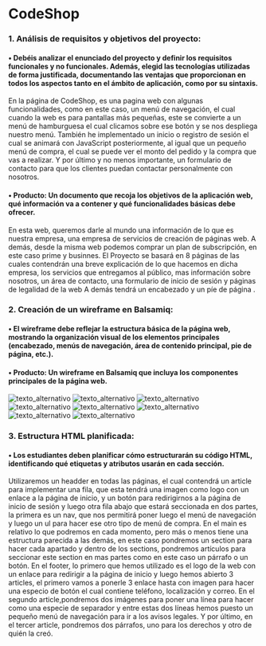 # CodeShop
### 1.	Análisis de requisitos y objetivos del proyecto:

#### •	Debéis analizar el enunciado del proyecto y definir los requisitos funcionales y no funcionales. Además, elegid las tecnologías utilizadas de forma justificada, documentando las ventajas que proporcionan en todos los aspectos tanto en el ámbito de aplicación, como por su sintaxis.

En la página de CodeShop, es una pagina web con algunas funcionalidades, como en este caso, un menú de navegación, el cual cuando la web es para pantallas más pequeñas, este se convierte a un menú de hamburguesa el cual clicamos sobre ese botón y se nos despliega nuestro menú. También he implementado un inicio o registro de sesión el cual se animará con JavaScript posteriormente, al igual que un pequeño menú de compra, el cual se puede ver el monto del pedido y la compra que vas a realizar. Y por último y no menos importante, un formulario de contacto para que los clientes puedan contactar personalmente con nosotros.

#### •	Producto: Un documento que recoja los objetivos de la aplicación web, qué información va a contener y qué funcionalidades básicas debe ofrecer.

En esta web, queremos darle al mundo una información de lo que es nuestra empresa, una empresa de servicios de creación de páginas web. A demás, desde la misma web podemos comprar un plan de subscripción, en este caso prime y businnes. El Proyecto se basará en 8 páginas  de las cuales contendrán una breve explicación de lo que hacemos en dicha empresa, los servicios que entregamos al público, mas información sobre nosotros, un área de contacto, una formulario de inicio de sesión y páginas de legalidad de la web
A demás tendrá un encabezado y un píe de página . 

### 2.	Creación de un wireframe en Balsamiq:

#### •	El wireframe debe reflejar la estructura básica de la página web, mostrando la organización visual de los elementos principales (encabezado, menús de navegación, área de contenido principal, pie de página, etc.).

#### •	Producto: Un wireframe en Balsamiq que incluya los componentes principales de la página web.
![texto_alternativo](/maquetación/1.png)
![texto_alternativo](/maquetación/2.png)
![texto_alternativo](/maquetación/3.png)
![texto_alternativo](/maquetación/4.png)
![texto_alternativo](/maquetación/5.png)
![texto_alternativo](/maquetación/6.png)
![texto_alternativo](/maquetación/7.png)
![texto_alternativo](/maquetación/8.png)

### 3.	Estructura HTML planificada:

#### •	Los estudiantes deben planificar cómo estructurarán su código HTML, identificando qué etiquetas y atributos usarán en cada sección.

Utilizaremos un headder en todas las páginas, el cual contendrá un article para implementar una fila, que esta tendrá una imagen como logo con un enlace a la página de inicio, y un botón para redirigirnos a la página de inicio de sesión y luego otra fila abajo que estará seccionada en dos partes, la primera es un nav, que nos permitirá poner luego el menú de navegación  y luego un ul para hacer ese otro tipo de menú de compra.
En el main es relativo lo que podremos en cada momento, pero más o menos tiene una estructura parecida a las demás, en este caso pondremos un section para hacer cada apartado y dentro de los sections, pondremos artículos para seccionar este section en mas partes como en este caso un párrafo o un botón.
En el footer, lo primero que hemos utilizado es el logo de la web con un enlace para redirigir a la página de inicio y luego hemos abierto 3 articles, el primero vamos a ponerle 3 enlace hasta con imagen para hacer una especio de botón el cual contiene teléfono, localización y correo.
En el segundo article,pondremos dos imágenes para poner una línea para hacer como una especie de separador y entre estas dos líneas hemos puesto un pequeño menú de navegación para ir a los avisos legales.
Y por último, en el tercer article, pondremos dos párrafos, uno para los derechos y otro de quién la creó.

